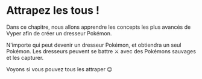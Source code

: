 <!-- Add translation for the following page: https://vyper.fun/#/2/introduction
Do NOT change the code below. The below code runs the code editor -->

# Attrapez les tous !

Dans ce chapitre, nous allons apprendre les concepts les plus avancés de Vyper afin de créer un dresseur Pokémon.

N'importe qui peut devenir un dresseur Pokémon, et obtiendra un seul Pokémon. Les dresseurs peuvent se battre ⚔️ avec des Pokémons sauvages et les capturer.

Voyons si vous pouvez tous les attraper 😉
